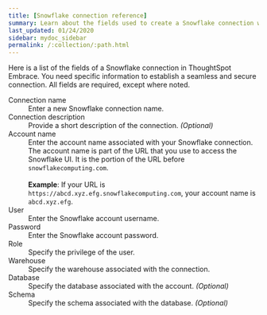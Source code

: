 ```yaml
---
title: [Snowflake connection reference]
summary: Learn about the fields used to create a Snowflake connection with ThoughtSpot Embrace.
last_updated: 01/24/2020
sidebar: mydoc_sidebar
permalink: /:collection/:path.html
---
```


Here is a list of the fields of a Snowflake connection in ThoughtSpot Embrace. You need specific information to establish a seamless and secure connection. All fields are required, except where noted.

<dl id="embrace-snowflake-ref">
  <dlentry id="embrace-snowlake-ref-connection-name">
    <dt>Connection name</dt>
    <dd>Enter a new Snowflake connection name.</dd>
  </dlentry>
  <dlentry id="embrace-snowlake-ref-connection-description">
    <dt>Connection description</dt>
    <dd>Provide a short description of the connection. <i>(Optional)</i></dd>
  </dlentry>
  <dlentry id="embrace-snowlake-ref-account-name">
   <dt>Account name</dt>
   <dd>Enter the account name associated with your Snowflake connection.
   The account name is part of the URL that you use to access the Snowflake UI. It is the portion of the URL before <code>snowflakecomputing.com</code>.<br/><br>  
   <strong>Example</strong>: If your URL is <code>https://abcd.xyz.efg.snowflakecomputing.com</code>, your account name is <code>abcd.xyz.efg</code>.</dd>
  </dlentry>
  <dlentry id="embrace-snowlake-ref-user">
    <dt>User</dt>
    <dd>Enter the Snowflake account username.</dd>
  </dlentry>
  <dlentry id="embrace-snowlake-ref-password">
    <dt>Password</dt>
    <dd>Enter the Snowflake account password.</dd>
  </dlentry>
  <dlentry id="embrace-snowlake-ref-role">
    <dt>Role</dt>
    <dd>Specify the privilege of the user.</dd>
  </dlentry>
  <dlentry id="embrace-snowlake-ref-warehouse">
    <dt>Warehouse</dt>
    <dd>Specify the warehouse associated with the connection.</dd>
  </dlentry>
  <dlentry id="embrace-snowlake-ref-database">
    <dt>Database</dt>
    <dd>Specify the database associated with the account. <i>(Optional)</i></dd>
  </dlentry>
  <dlentry id="embrace-snowlake-ref-schema">
    <dt>Schema</dt>
    <dd>Specify the schema associated with the database. <i>(Optional)</i></dd>
  </dlentry>
</dl>
